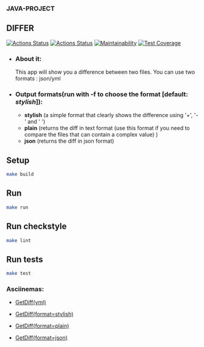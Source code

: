 ### JAVA-PROJECT 
## DIFFER
[![Actions Status](https://github.com/markiMiracle/java-project-71/actions/workflows/hexlet-check.yml/badge.svg)](https://github.com/markiMiracle/java-project-71/actions)
[![Actions Status](https://github.com/markiMiracle/java-project-71/actions/workflows/tests.yml/badge.svg)](https://github.com/markiMiracle/java-project-71/actions)
[![Maintainability](https://api.codeclimate.com/v1/badges/fb08ff0fe34105eb7e2b/maintainability)](https://codeclimate.com/github/markiMiracle/java-project-71/maintainability)
[![Test Coverage](https://api.codeclimate.com/v1/badges/fb08ff0fe34105eb7e2b/test_coverage)](https://codeclimate.com/github/markiMiracle/java-project-71/test_coverage)

- ### About it:
    This app will show you a difference between two files.
    You can use two formats : json/yml


    
- ### Output formats(run with -f to choose the format [default: *stylish*]):
    - **stylish** (a simple format that clearly shows the difference using '+', '-' and ' ')
    - **plain** (returns the diff in text format (use this format if you need to compare the files that can contain a complex value) )
    - **json** (returns the diff in json format)




## Setup

```bash
make build
```

## Run

```bash
make run
```

## Run checkstyle

```bash
make lint
```

## Run tests

```bash
make test
```

    
### Asciinemas:
- [GetDiff(yml)](https://asciinema.org/a/jWwxR8u1VLmqutPIOgxq7WZsy)

- [GetDiff(format=stylish)](https://asciinema.org/a/DouPELEDveSNXuxf80Tq3TXP1)

- [GetDiff(format=plain)](https://asciinema.org/a/jgGNAppHIlEfPayclT0weF3fi)

- [GetDiff(format=json)](https://asciinema.org/a/IE0zE3NwS3EKrJ4N54R7c8VXB)

